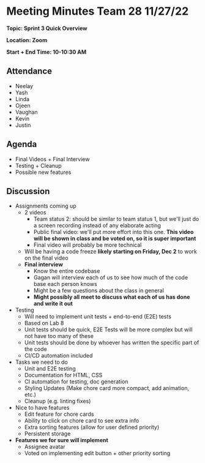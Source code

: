 # Meeting Minutes Team 28 11/27/22

**Topic: Sprint 3 Quick Overview**

**Location: Zoom**

**Start + End Time: 10-10:30 AM**

## Attendance
- Neelay
- Yash
- Linda
- Ojeen
- Vaughan
- Kevin
- Justin

## Agenda

- Final Videos + Final Interview
- Testing + Cleanup
- Possible new features

## Discussion

- Assignments coming up
  - 2 videos
    - Team status 2: should be similar to team status 1, but we'll just do a screen recording instead of any elaborate acting
    - Public final video: we'll put more effort into this one. **This video will be shown in class and be voted on, so it is super important**
    - Final video will probably be more technical
  - Will be having a code freeze **likely starting on Friday, Dec 2** to work on the final video
  - **Final interview**
    - Know the entire codebase
    - Gagan will interview each of us to see how much of the code base each person knows
    - Might be a few questions about the class in general
    - **Might possibly all meet to discuss what each of us has done and write it out**
- Testing
  - Will need to implement unit tests + end-to-end (E2E) tests
  - Based on Lab 8
  - Unit tests should be quick, E2E Tests will be more complex but will not have too many of these
  - Unit tests should be done by whoever has written the specific part of the code
  - CI/CD automation included
- Tasks we need to do
  - Unit and E2E testing
  - Documentation for HTML, CSS
  - CI automation for testing, doc generation
  - Styling Updates (Make chore card more compact, add animation, etc.)
  - Cleanup (e.g. linting fixes)
- Nice to have features
  - Edit feature for chore cards
  - Ability to click on chore card to see extra info
  - Extra sorting features (allow for user defined priority)
  - Persistent storage
- **Features we for sure will implement**
  - Assignee avatar
  - Voted on implementing edit button + other priority sorting
